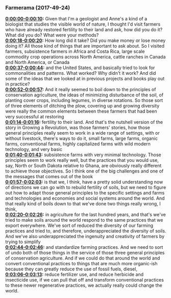 ### Farmerama  (2017-49-24)
**[0:00:00-0:00:10](https://soundcloud.com/farmerama-radio/short-david-montgomery#t=0:00:00):**  Given that I'm a geologist and Anne's a kind of a biologist that studies the visible world  of nature, I thought I'd visit farmers who have already restored fertility to their land  and ask, how did you do it?  What did you do?  What were your methods?  
**[0:00:18-0:00:20](https://soundcloud.com/farmerama-radio/short-david-montgomery#t=0:00:18):**  How long did it take?  Did you make money or lose money doing it?  All those kind of things that are important to ask about.  So I visited farmers, subsistence farmers in Africa and Costa Rica, large scale commodity  crop operations across North America, cattle ranches in Canada and North America, or Canada  
**[0:00:37-0:00:44](https://soundcloud.com/farmerama-radio/short-david-montgomery#t=0:00:37):**  and the United States, and basically tried to look for commonalities and patterns.  What worked?  Why didn't it work?  And did some of the ideas that we looked at in previous projects and books play out in  practice?  
**[0:00:52-0:00:57](https://soundcloud.com/farmerama-radio/short-david-montgomery#t=0:00:52):**  And it really seemed to boil down to the principles of conservation agriculture, the ideas of  minimizing disturbance of the soil, of planting cover crops, including legumes, in diverse  rotations.  So those sort of three elements of ditching the plow, covering up and growing diversity  were really the common elements between these farmers that had been very successful at restoring  
**[0:01:14-0:01:16](https://soundcloud.com/farmerama-radio/short-david-montgomery#t=0:01:14):**  fertility to their land.  And that's the nutshell version of the story in Growing a Revolution, was those farmers'  stories, how those general principles really seem to work in a wide range of settings,  with or without livestock, there's ways to do it, small farms, large farms, organic farms,  conventional farms, highly capitalized farms with wild modern technology, and very basic  
**[0:01:40-0:01:43](https://soundcloud.com/farmerama-radio/short-david-montgomery#t=0:01:40):**  subsistence farms with very minimal technology.  Those principles seem to work really well, but the practices that you would use, say,  North or South Dakota relative to Ghana, are obviously really different to achieve those  objectives.  So I think one of the big challenges and one of the messages that comes out of the book  
**[0:01:57-0:02:03](https://soundcloud.com/farmerama-radio/short-david-montgomery#t=0:01:57):**  is that we, I think, have a pretty solid understanding now of directions we can go with to rebuild  fertility of soils, but we need to figure out how to adapt those general principles  to the specific settings and farms and technologies and economies and social systems around the  world.  And that really kind of boils down to that we've done two things really wrong, I think,  
**[0:02:20-0:02:26](https://soundcloud.com/farmerama-radio/short-david-montgomery#t=0:02:20):**  in agriculture for the last hundred years, and that's we've tried to make soils around  the world respond to the same practices that we export everywhere.  We've sort of reduced the diversity of our farming practices and tried to, and therefore,  underappreciated the diversity of soils.  And we've also underappreciated the ingenuity and creativity of farmers by trying to simplify  
**[0:02:44-0:02:46](https://soundcloud.com/farmerama-radio/short-david-montgomery#t=0:02:44):**  and standardize farming practices.  And we need to sort of undo both of those things in the service of those three general  principles of conservation agriculture.  And if we could do that around the world and convert conventional practices to things that  are much more organic-ish because they can greatly reduce the use of fossil fuels, diesel,  
**[0:03:06-0:03:13](https://soundcloud.com/farmerama-radio/short-david-montgomery#t=0:03:06):**  reduce fertilizer use, and reduce herbicide and insecticide use, if we can pull that off  and transform conventional practices to these newer regenerative practices, we actually  really could change the world.  